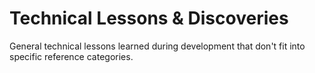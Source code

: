 # Technical Lessons & Discoveries

General technical lessons learned during development that don't fit into specific reference categories.
